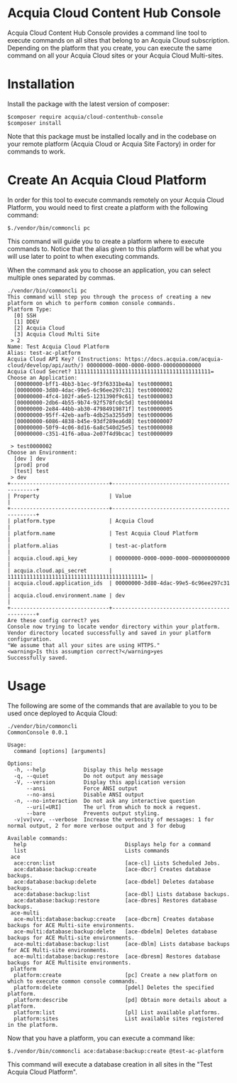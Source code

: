 # Acquia Cloud Content Hub Console
Acquia Cloud Content Hub Console provides a command line tool to execute commands on all sites that belong to an Acquia
Cloud subscription. 
Depending on the platform that you create, you can execute the same command on all your Acquia Cloud sites or your 
Acquia Cloud Multi-sites. 

# Installation
Install the package with the latest version of composer:

    $composer require acquia/cloud-contenthub-console
    $composer install

Note that this package must be installed locally and in the codebase on your remote platform (Acquia Cloud or Acquia 
Site Factory) in order for commands to work. 

# Create An Acquia Cloud Platform

In order for this tool to execute commands remotely on your Acquia Cloud Platform, you would need to first create a 
platform with the following command:

    $./vendor/bin/commoncli pc
    
This command will guide you to create a platform where to execute commands to. Notice that the alias given to this 
platform will be what you will use later to point to when executing commands.

When the command ask you to choose an application, you can select multiple ones separated by commas.    
    
    ./vendor/bin/commoncli pc
    This command will step you through the process of creating a new platform on which to perform common console commands.
    Platform Type:
      [0] SSH
      [1] DDEV
      [2] Acquia Cloud
      [3] Acquia Cloud Multi Site
     > 2
    Name: Test Acquia Cloud Platform
    Alias: test-ac-platform
    Acquia Cloud API Key? (Instructions: https://docs.acquia.com/acquia-cloud/develop/api/auth/) 00000000-0000-0000-0000-000000000000
    Acquia Cloud Secret? 1111111111111111111111111111111111111111111=
    Choose an Application:
      [00000000-bff1-4bb3-b1ec-9f3f6331be4a] test0000001
      [00000000-3d80-4dac-99e5-6c96ee297c31] test0000002
      [00000000-4fc4-102f-a6e5-1231390f9c61] test0000003
      [00000000-2db6-4b55-9b74-92f578fc0c5d] test0000004
      [00000000-2e84-44bb-ab30-47984919871f] test0000005
      [00000000-95ff-42eb-aafb-4db25a3255d9] test0000006
      [00000000-6086-4838-b45e-93df289ea6d8] test0000007
      [00000000-50f9-4c06-8d16-6a8c540d25e5] test0000008
      [00000000-c351-41f6-a0aa-2e07f4d9bcac] test0000009

     > test0000002
    Choose an Environment:
      [dev ] dev
      [prod] prod
      [test] test
     > dev
    +-------------------------------+----------------------------------------------+
    | Property                      | Value                                        |
    +-------------------------------+----------------------------------------------+
    | platform.type                 | Acquia Cloud                                 |
    | platform.name                 | Test Acquia Cloud Platform                   |
    | platform.alias                | test-ac-platform                             |
    | acquia.cloud.api_key          | 00000000-0000-0000-0000-000000000000         |
    | acquia.cloud.api_secret       | 1111111111111111111111111111111111111111111= |
    | acquia.cloud.application_ids  | 00000000-3d80-4dac-99e5-6c96ee297c31         |
    | acquia.cloud.environment.name | dev                                          |
    +-------------------------------+----------------------------------------------+
    Are these config correct? yes
    Console now trying to locate vendor directory within your platform.
    Vendor directory located successfully and saved in your platform configuration.
    "We assume that all your sites are using HTTPS."
    <warning>Is this assumption correct?</warning>yes
    Successfully saved.

    
    
# Usage
The following are some of the commands that are available to you to be used once deployed to Acquia Cloud:

    ./vendor/bin/commoncli
    CommonConsole 0.0.1
    
    Usage:
      command [options] [arguments]
    
    Options:
      -h, --help            Display this help message
      -q, --quiet           Do not output any message
      -V, --version         Display this application version
          --ansi            Force ANSI output
          --no-ansi         Disable ANSI output
      -n, --no-interaction  Do not ask any interactive question
          --uri[=URI]       The url from which to mock a request.
          --bare            Prevents output styling.
      -v|vv|vvv, --verbose  Increase the verbosity of messages: 1 for normal output, 2 for more verbose output and 3 for debug
    
    Available commands:
      help                               Displays help for a command
      list                               Lists commands
     ace
      ace:cron:list                      [ace-cl] Lists Scheduled Jobs.
      ace:database:backup:create         [ace-dbcr] Creates database backups.
      ace:database:backup:delete         [ace-dbdel] Deletes database backups.
      ace:database:backup:list           [ace-dbl] Lists database backups.
      ace:database:backup:restore        [ace-dbres] Restores database backups.
     ace-multi
      ace-multi:database:backup:create   [ace-dbcrm] Creates database backups for ACE Multi-site environments.
      ace-multi:database:backup:delete   [ace-dbdelm] Deletes database backups for ACE Multi-site environments.
      ace-multi:database:backup:list     [ace-dblm] Lists database backups for ACE Multi-site environments.
      ace-multi:database:backup:restore  [ace-dbresm] Restores database backups for ACE Multisite environments.
     platform
      platform:create                    [pc] Create a new platform on which to execute common console commands.
      platform:delete                    [pdel] Deletes the specified platform.
      platform:describe                  [pd] Obtain more details about a platform.
      platform:list                      [pl] List available platforms.
      platform:sites                     List available sites registered in the platform.

Now that you have a platform, you can execute a command like:

    $./vendor/bin/commoncli ace:database:backup:create @test-ac-platform
   
This command will execute a database creation in all sites in the "Test Acquia Cloud Platform". 